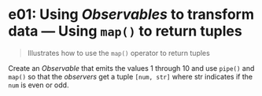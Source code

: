 # e01: Using *Observables* to transform data &mdash; Using `map()` to return tuples
> Illustrates how to use the `map()` operator to return tuples

Create an *Observable* that emits the values 1 through 10 and use `pipe()` and `map()` so that the *observers* get a tuple `[num, str]` where str indicates if the `num` is even or odd.

